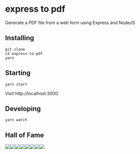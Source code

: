 # express to pdf

Generate a PDF file from a web form using Express and NodeJS

## Installing

````
git clone
cd express-to-pdf
yarn
````

## Starting

````
yarn start
````
Visit http://localhost:3000.

## Developing
````
yarn watch
````

## Hall of Fame
[![](https://sourcerer.io/fame/splashinn/splashinn/express-pdf/images/0)](https://sourcerer.io/fame/splashinn/splashinn/express-pdf/links/0)[![](https://sourcerer.io/fame/splashinn/splashinn/express-pdf/images/1)](https://sourcerer.io/fame/splashinn/splashinn/express-pdf/links/1)[![](https://sourcerer.io/fame/splashinn/splashinn/express-pdf/images/2)](https://sourcerer.io/fame/splashinn/splashinn/express-pdf/links/2)[![](https://sourcerer.io/fame/splashinn/splashinn/express-pdf/images/3)](https://sourcerer.io/fame/splashinn/splashinn/express-pdf/links/3)[![](https://sourcerer.io/fame/splashinn/splashinn/express-pdf/images/4)](https://sourcerer.io/fame/splashinn/splashinn/express-pdf/links/4)[![](https://sourcerer.io/fame/splashinn/splashinn/express-pdf/images/5)](https://sourcerer.io/fame/splashinn/splashinn/express-pdf/links/5)[![](https://sourcerer.io/fame/splashinn/splashinn/express-pdf/images/6)](https://sourcerer.io/fame/splashinn/splashinn/express-pdf/links/6)[![](https://sourcerer.io/fame/splashinn/splashinn/express-pdf/images/7)](https://sourcerer.io/fame/splashinn/splashinn/express-pdf/links/7)
